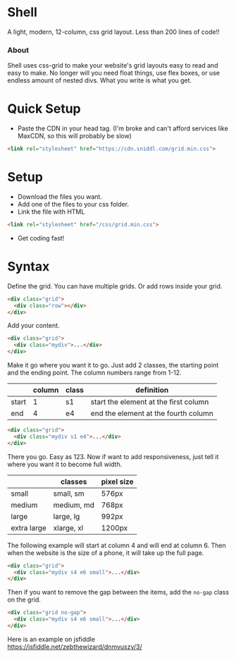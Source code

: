 # Shell
A light, modern, 12-column, css grid layout. Less than 200 lines of code!!

### About
Shell uses css-grid to make your website's grid layouts easy to read and easy to make. No longer will you need float things, use flex boxes, or use endless amount of nested divs. What you write is what you get.

# Quick Setup
- Paste the CDN in your head tag. (I'm broke and can't afford services like MaxCDN, so this will probably be slow)
```html
<link rel="stylesheet" href="https://cdn.sniddl.com/grid.min.css">
```

# Setup
- Download the files you want.
- Add one of the files to your css folder.
- Link the file with HTML
```html
<link rel="stylesheet" href="/css/grid.min.css">
```
- Get coding fast!

# Syntax
Define the grid. You can have multiple grids. Or add rows inside your grid.
```html
<div class="grid">
  <div class="row"></div>
</div>
```

Add your content.
```html
<div class="grid">
  <div class="mydiv">...</div>
</div>
```

Make it go where you want it to go. Just add 2 classes, the starting point and the ending point.
The column numbers range from 1-12.

||column|class|definition|
|---|---|---|---|
|start|1|s1|start the element at the first column
|end|4|e4|end the element at the fourth column

```html
<div class="grid">
  <div class="mydiv s1 e4">...</div>
</div>
```

There you go. Easy as 123. 
Now if want to add responsiveness, just tell it where you want it to become full width.

||classes|pixel size|
|---|---|---|
|small|small, sm|576px|
|medium|medium, md|768px|
|large|large, lg|992px|
|extra large|xlarge, xl| 1200px|

The following example will start at column 4 and will end at column 6. Then when the website is the size of a phone, it will take up the full page.
```html
<div class="grid">
  <div class="mydiv s4 e6 small">...</div>
</div>
```
Then if you want to remove the gap between the items, add the `no-gap` class on the grid.
```html
<div class="grid no-gap">
  <div class="mydiv s4 e6 small">...</div>
</div>
```

Here is an example on jsfiddle
https://jsfiddle.net/zebthewizard/dnmvuszy/3/

